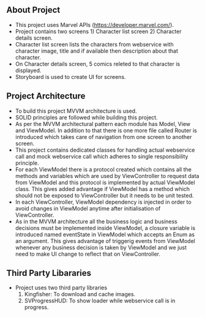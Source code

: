 ## About Project
- This project uses Marvel APIs (https://developer.marvel.com/).
- Project contains two screens 1) Character list screen 2) Character details screen.
- Character list screen lists the characters from webservice with character image, title and if available then description about that character.
- On Character details screen, 5 comics releted to that character is displayed.
- Storyboard is used to create UI for screens.

## Project Architecture
- To build this project MVVM architecture is used.
- SOLID principles are followed while building this project.
- As per the MVVM architectural pattern each module has Model, View and ViewModel. In addition to that there is one more file called Router is introduced which takes care of navigation from one screen to another screen.
- This project contains dedicated classes for handling actual webservice call and mock webservice call which adheres to single responsibility principle.
- For each ViewModel there is a protocol created which contains all the methods and variables which are used by ViewController to request data from ViewModel and this protocol is implemented by actual ViewModel class. This gives added advantage if ViewModel has a method which should not be exposed to ViewController but it needs to be unit tested.
- In each ViewController, ViewModel dependency is injected in order to avoid changes in ViewModel anytime after initialisation of ViewController.
- As in the MVVM architecture all the business logic and business decisions must be implemented inside ViewModel, a closure variable is introduced named eventState in ViewModel which accepts an Enum as an argument. This gives advantage of triggerig events from ViewModel whenever any business decision is taken by ViewModel and we just need to make UI change to reflect that on ViewController.

## Third Party Libararies
- Project uses two third party libraries
    1) Kingfisher: To download and cache images.
    2) SVProgressHUD: To show loader while webservice call is in progress.

